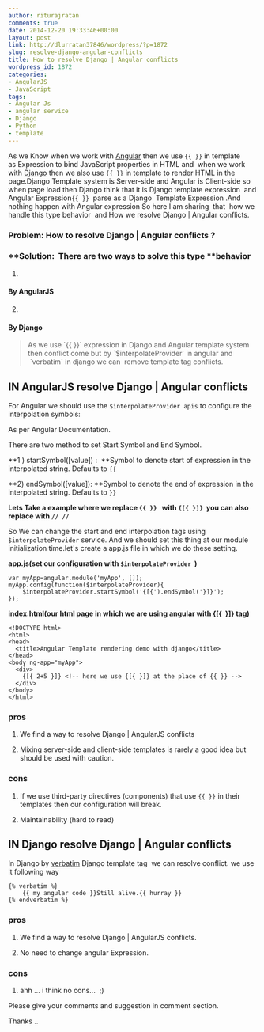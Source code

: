 ```yaml
---
author: riturajratan
comments: true
date: 2014-12-20 19:33:46+00:00
layout: post
link: http://dlurratan37846/wordpress/?p=1872
slug: resolve-django-angular-conflicts
title: How to resolve Django | Angular conflicts
wordpress_id: 1872
categories:
- AngularJS
- JavaScript
tags:
- Angular Js
- angular service
- Django
- Python
- template
---
```


As we Know when we work with [Angular](http://angularjs.org/) then we use `{{ }}` in template as Expression to bind JavaScript properties in HTML and  when we work with [Django](https://www.djangoproject.com/) then we also use `{{ }}` in template to render HTML in the page.Django Template system is Server-side and Angular is Client-side so when page load then Django think that it is Django template expression  and Angular Expression`{{ }}`  parse as a Django  Template Expression .And nothing happen with Angular expression So here I am sharing  that  how we handle this type behavior  and How we resolve Django | Angular conflicts.


### **Problem: How to resolve Django | Angular conflicts ?**




### **Solution:  There are two ways to solve this type ****behavior**





	
  1. 


#### By AngularJS




	
  2. 


#### By Django








<blockquote>As we use `{{ }}` expression in Django and Angular template system then conflict come but by `$interpolateProvider` in angular and  `verbatim` in django we can  remove template tag conflicts.</blockquote>




## IN AngularJS **resolve Django | Angular conflicts**


For Angular we should use the `$interpolateProvider apis` to configure the interpolation symbols:

As per Angular Documentation.

There are two method to set Start Symbol and End Symbol.

**1 ) startSymbol([value]) :  **Symbol to denote start of expression in the interpolated string. Defaults to `{{`

**2) endSymbol([value]): **Symbol to denote the end of expression in the interpolated string. Defaults to `}}`

**Lets Take a example where we replace `{{ }} ` with `{[{ }]}`  you can also replace with `// //`**

So We can change the start and end interpolation tags using `$interpolateProvider` service. And we should set this thing at our module initialization time.let's create a app.js file in which we do these setting.

**app.js(set our configuration with `$interpolateProvider`  )**

    
    var myApp=angular.module('myApp', []);
    myApp.config(function($interpolateProvider){
        $interpolateProvider.startSymbol('{[{').endSymbol('}]}');
    });


**index.html(our html page in which we are using angular with {[{  }]} tag)**

    
    <!DOCTYPE html>
    <html>
    <head>
      <title>Angular Template rendering demo with django</title>
    </head>
    <body ng-app="myApp">
      <div>
        {[{ 2+5 }]} <!-- here we use {[{ }]} at the place of {{ }} -->
      </div>
    </body>
    </html>




### pros





	
  1. We find a way to resolve Django | AngularJS conflicts

	
  2. Mixing server-side and client-side templates is rarely a good idea but should be used with caution.




### cons





	
  1. If we use third-party directives (components) that use `{{ }}` in their templates then our configuration will break.

	
  2. Maintainability (hard to read)





## IN Django **resolve Django | Angular conflicts**


In Django by [verbatim](https://docs.djangoproject.com/en/dev/ref/templates/builtins/?from=olddocs#verbatim) Django template tag  we can resolve conflict. we use it following way

    
    {% verbatim %}
        {{ my angular code }}Still alive.{{ hurray }}
    {% endverbatim %}





### pros





	
  1. We find a way to resolve Django | AngularJS conflicts.

	
  2. No need to change angular Expression.




### cons





	
  1. ahh ... i think no cons...  ;)




Please give your comments and suggestion in comment section.

Thanks ..

